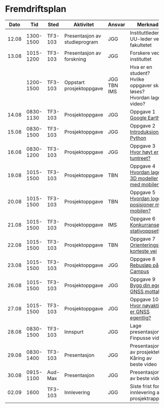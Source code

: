 # Fremdriftsplan

| Dato  | Tid | Sted | Aktivitet | Ansvar |  Merknad |
| --- | --- | --- | --- | --- | --- |
| 12.08 | 1300-1500 | TF3-103 | Presentasjon av studieprogram  | JGG | Instituttleder <br> UU-leder ved fakultetet |
| 13.08 | 1015-1200 | TF3-103 | Presentasjon av forskning | JGG | Forskere ved instituttet |
| | 1200-1500 | TF3-103 | Oppstart prosjektoppgave | JGG <br> TBN <br> IMS | Hva er en student? <br> Hvilke oppgaver skal løses? <br> Hvordan lage video? |
| 14.08 | 0830-1130 | TF3-103 | Prosjektoppgave | JGG | Oppgave 1 <br> [Google Earth](google_earth) |
| 15.08 | 0830-1500 | TF3-103 | Prosjektoppgave | JGG | Oppgave 2 <br> [Introduksjon til Python](python_intro) |
| 16.08 | 0830-1200 | TF3-103 | Prosjektoppgave | JGG | Oppgave 3 <br> [Hvor høyt er tuntreet?](tuntreet) |
| 19.08 | 1015-1500 | TF3-103 | Prosjektoppgave | TBN | Oppgave 4 <br> [Hvordan lage 3D modeller med mobilen?](3d_scan_mobil) |
| 20.08 | 1015-1500 | TF3-103 | Prosjektoppgave | TBN | Oppgave 5 <br> [Hvordan logge posisjoner med mobilen?](gnss_mobil) |
| 21.08 | 1015-1500 | TF3-103 | Prosjektoppgave | IMS | Oppgave 6 <br> [Konkurranse i stativoppsett](stativoppsett) |
| 22.08 | 1015-1500 | TF3-103 | Prosjektoppgave | TBN | Oppgave 7 <br> [Orienteringsløp korteste vei](orienteringslop) |
| 23.08 | 1015-1500 | TF3-103 | Prosjektoppgave | JGG | Oppgave 8 <br> [Rebusløp på Campus](rebuslop) |
| 26.08 | 1015-1500 | TF3-103 | Prosjektoppgave | JGG | Oppgave 9 <br> [Bygg din egen GNSS mottaker](gnss_bygge) |
| 27.08 | 1015-1500 | TF3-103 | Prosjektoppgave | JGG | Oppgave 10 <br> [Hvor nøyaktig er GNSS egentlig?](gnss_noyaktighet) |
| 28.08 | 0830-1500 | TF3-103 | Innspurt | JGG | Lage presentasjon <br> Finpusse video |
| 29.08 | 0830-1400 | TF3-103 | Presentasjon | JGG | Presentasjon av prosjektet <br> Kåring av beste video |
| 30.08 | 0915-1100 | Aud-Max | Presentasjon | JGG | Presentasjon av beste video |
| 02.09 | 1600 | TF3-103 | Innlevering | JGG | Siste frist for innlevering av prosjektrapport |
